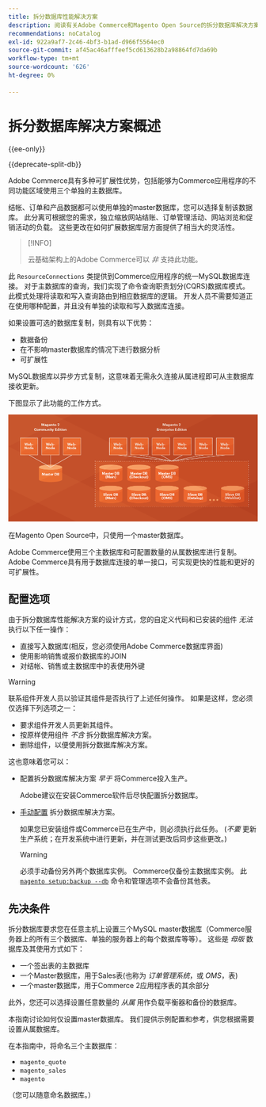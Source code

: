 ```yaml
---
title: 拆分数据库性能解决方案
description: 阅读有关Adobe Commerce和Magento Open Source的拆分数据库解决方案的信息。
recommendations: noCatalog
exl-id: 922a9af7-2c46-4bf3-b1ad-d966f5564ec0
source-git-commit: af45ac46afffeef5cd613628b2a98864fd7da69b
workflow-type: tm+mt
source-wordcount: '626'
ht-degree: 0%

---
```


# 拆分数据库解决方案概述

{{ee-only}}

{{deprecate-split-db}}

Adobe Commerce具有多种可扩展性优势，包括能够为Commerce应用程序的不同功能区域使用三个单独的主数据库。

结帐、订单和产品数据都可以使用单独的master数据库，您可以选择复制该数据库。 此分离可根据您的需求，独立缩放网站结账、订单管理活动、网站浏览和促销活动的负载。 这些更改在如何扩展数据库层方面提供了相当大的灵活性。

>[!INFO]
>
>云基础架构上的Adobe Commerce可以 _非_ 支持此功能。

此 `ResourceConnections` 类提供到Commerce应用程序的统一MySQL数据库连接。 对于主数据库的查询，我们实现了命令查询职责划分(CQRS)数据库模式。 此模式处理将读取和写入查询路由到相应数据库的逻辑。 开发人员不需要知道正在使用哪种配置，并且没有单独的读取和写入数据库连接。

如果设置可选的数据库复制，则具有以下优势：

- 数据备份
- 在不影响master数据库的情况下进行数据分析
- 可扩展性

MySQL数据库以异步方式复制，这意味着无需永久连接从属进程即可从主数据库接收更新。

下图显示了此功能的工作方式。

![Adobe Commerce使用不同的数据库来存储表](../../assets/configuration/split-db-diagram-ee.png)

在Magento Open Source中，只使用一个master数据库。

Adobe Commerce使用三个主数据库和可配置数量的从属数据库进行复制。 Adobe Commerce具有用于数据库连接的单一接口，可实现更快的性能和更好的可扩展性。

## 配置选项

由于拆分数据库性能解决方案的设计方式，您的自定义代码和已安装的组件 _无法_ 执行以下任一操作：

- 直接写入数据库(相反，您必须使用Adobe Commerce数据库界面)
- 使用影响销售或报价数据库的JOIN
- 对结帐、销售或主数据库中的表使用外键

>[!WARNING]
>
>联系组件开发人员以验证其组件是否执行了上述任何操作。 如果是这样，您必须仅选择下列选项之一：
>
>- 要求组件开发人员更新其组件。
>- 按原样使用组件 _不含_ 拆分数据库解决方案。
>- 删除组件，以便使用拆分数据库解决方案。

这也意味着您可以：

- 配置拆分数据库解决方案 _早于_ 将Commerce投入生产。

  Adobe建议在安装Commerce软件后尽快配置拆分数据库。

- [手动配置](multi-master-manual.md) 拆分数据库解决方案。

  如果您已安装组件或Commerce已在生产中，则必须执行此任务。 (_不要_ 更新生产系统；在开发系统中进行更新，并在测试更改后同步这些更改。)

  >[!WARNING]
  >
  >必须手动备份另外两个数据库实例。 Commerce仅备份主数据库实例。 此 [`magento setup:backup --db`](../../installation/tutorials/backup.md) 命令和管理选项不会备份其他表。

## 先决条件

拆分数据库要求您在任意主机上设置三个MySQL master数据库（Commerce服务器上的所有三个数据库、单独的服务器上的每个数据库等等）。 这些是 _母版_ 数据库及其使用方式如下：

- 一个签出表的主数据库
- 一个Master数据库，用于Sales表(也称为 _订单管理系统_，或 _OMS_，表)
- 一个master数据库，用于Commerce 2应用程序表的其余部分

此外，您还可以选择设置任意数量的 _从属_ 用作负载平衡器和备份的数据库。

本指南讨论如何仅设置master数据库。 我们提供示例配置和参考，供您根据需要设置从属数据库。

在本指南中，将命名三个主数据库：

- `magento_quote`
- `magento_sales`
- `magento`

（您可以随意命名数据库。）
